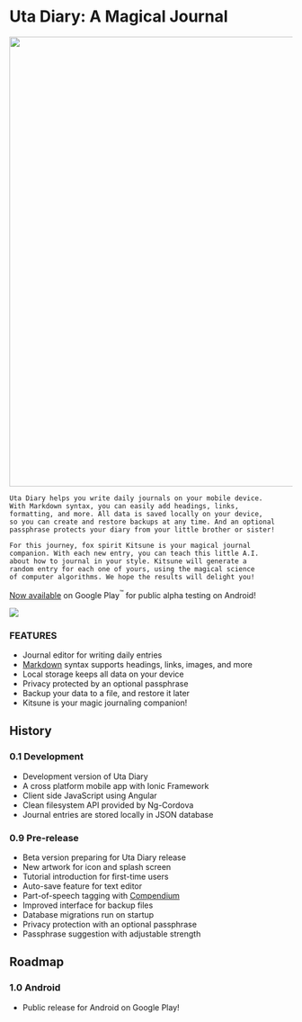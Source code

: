 
# Uta Diary: A Magical Journal

<img src="https://qualiabyte.github.io/images/uta-diary.svg" width="800px" height="auto">

```
Uta Diary helps you write daily journals on your mobile device.
With Markdown syntax, you can easily add headings, links,
formatting, and more. All data is saved locally on your device,
so you can create and restore backups at any time. And an optional
passphrase protects your diary from your little brother or sister!

For this journey, fox spirit Kitsune is your magical journal
companion. With each new entry, you can teach this little A.I.
about how to journal in your style. Kitsune will generate a
random entry for each one of yours, using the magical science
of computer algorithms. We hope the results will delight you!
```

[Now available](https://play.google.com/apps/testing/com.ionicframework.utanikki207884) on Google Play<sup>™</sup> for public alpha testing on Android!

<a href="https://play.google.com/apps/testing/com.ionicframework.utanikki207884">
  <img src="https://play.google.com/intl/en_us/badges/images/badge_new.png">
</a>

### FEATURES

+ Journal editor for writing daily entries
+ [Markdown][Markdown] syntax supports headings, links, images, and more
+ Local storage keeps all data on your device
+ Privacy protected by an optional passphrase
+ Backup your data to a file, and restore it later
+ Kitsune is your magic journaling companion!

[Markdown]: https://en.wikipedia.org/wiki/Markdown

## History

### 0.1 Development

+ Development version of Uta Diary
+ A cross platform mobile app with Ionic Framework
+ Client side JavaScript using Angular
+ Clean filesystem API provided by Ng-Cordova
+ Journal entries are stored locally in JSON database

### 0.9 Pre-release

+ Beta version preparing for Uta Diary release
+ New artwork for icon and splash screen
+ Tutorial introduction for first-time users
+ Auto-save feature for text editor
+ Part-of-speech tagging with [Compendium](https://github.com/Ulflander/compendium-js)
+ Improved interface for backup files
+ Database migrations run on startup
+ Privacy protection with an optional passphrase
+ Passphrase suggestion with adjustable strength

## Roadmap

### 1.0 Android

+ Public release for Android on Google Play!
